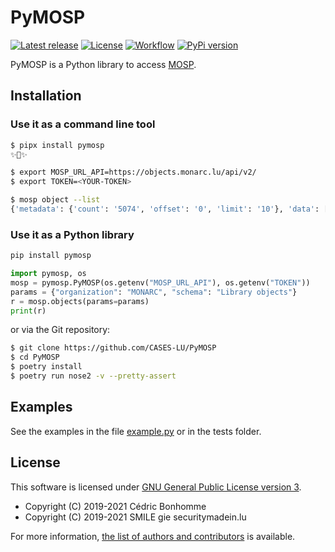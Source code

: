 # PyMOSP

[![Latest release](https://img.shields.io/github/release/CASES-LU/PyMOSP.svg?style=flat-square)](https://github.com/CASES-LU/PyMOSP/releases/latest)
[![License](https://img.shields.io/github/license/CASES-LU/PyMOSP.svg?style=flat-square)](https://www.gnu.org/licenses/agpl-3.0.html)
[![Workflow](https://github.com/CASES-LU/PyMOSP/workflows/Python%20application/badge.svg?style=flat-square)](https://github.com/CASES-LU/PyMOSP/actions?query=workflow%3A%22Python+application%22)
[![PyPi version](https://img.shields.io/pypi/v/pymosp.svg?style=flat-square)](https://pypi.org/project/pymosp)


PyMOSP is a Python library to access [MOSP](https://github.com/CASES-LU/MOSP).


## Installation

### Use it as a command line tool

```bash
$ pipx install pymosp
✨🐍✨

$ export MOSP_URL_API=https://objects.monarc.lu/api/v2/
$ export TOKEN=<YOUR-TOKEN>

$ mosp object --list
{'metadata': {'count': '5074', 'offset': '0', 'limit': '10'}, 'data': [{'id': 144, 'name': 'Use of an obsolete version of the messaging server', 'description': '', 'schema_id': 14, 'org_id': 4, 'last_updated': '2021-03-16T12:45:35.046659', 'json_object': {'code': '1118', 'uuid': '69fc03a0-4591-11e9-9173-0800277f0571', 'label': 'Use of an obsolete version of the messaging server', 'language': 'EN', 'description': ''}, 'organization': {'id': 4, 'name': 'MONARC', 'description': 'MONARC is a tool and a method allowing an optimised, precise and repeatable risk assessment.', 'organization_type': 'Non-Profit', 'is_membership_restricted': True, 'last_updated': '2018-05-18T09:50:57'}, 'licences': None},  ... ,  {'id': 284, 'name': 'Tempting equipment (trading value, technology, strategic)', 'description': '', 'schema_id': 14, 'org_id': 4, 'last_updated': '2021-03-16T12:45:33.862787', 'json_object': {'code': '278', 'uuid': '69fc0ee2-4591-11e9-9173-0800277f0571', 'label': 'Tempting equipment (trading value, technology, strategic)', 'language': 'EN', 'description': ''}, 'organization': {'id': 4, 'name': 'MONARC', 'description': 'MONARC is a tool and a method allowing an optimised, precise and repeatable risk assessment.', 'organization_type': 'Non-Profit', 'is_membership_restricted': True, 'last_updated': '2018-05-18T09:50:57'}, 'licences': None}]}
```

### Use it as a Python library

```bash
pip install pymosp
```

```python
import pymosp, os
mosp = pymosp.PyMOSP(os.getenv("MOSP_URL_API"), os.getenv("TOKEN"))
params = {"organization": "MONARC", "schema": "Library objects"}
r = mosp.objects(params=params)
print(r)
```


or via the Git repository:

```bash
$ git clone https://github.com/CASES-LU/PyMOSP
$ cd PyMOSP
$ poetry install
$ poetry run nose2 -v --pretty-assert
```


## Examples

See the examples in the file [example.py](example.py) or in the tests folder.


## License

This software is licensed under
[GNU General Public License version 3](https://www.gnu.org/licenses/gpl-3.0.html).

* Copyright (C) 2019-2021 Cédric Bonhomme
* Copyright (C) 2019-2021 SMILE gie securitymadein.lu

For more information, [the list of authors and contributors](AUTHORS.md)
is available.

